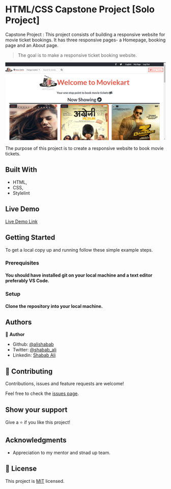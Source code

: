 # HTML/CSS Capstone Project [Solo Project]
Capstone Project : This project consists of building a responsive website for movie ticket bookings. It has three responsive pages- a Homepage, booking page and an About page.

> The goal is to make a responsive ticket booking website.

![screenshot](screenshot.PNG)

The purpose of this project is to create a responsive website to book movie tickets.

## Built With

- HTML,
- CSS,
- Stylelint

## Live Demo

[Live Demo Link](https://raw.githack.com/alishabab/HTML-CSS-Capstone/feature-branch/index.html)

## Getting Started

To get a local copy up and running follow these simple example steps.

### Prerequisites

#### You should have installed git on your local machine and a text editor preferably VS Code.

### Setup

#### Clone the repository into your local machine.

## Authors

👤 **Author**

- Github: [@alishabab](https://github.com/alishabab)
- Twitter: [@shabab_ali](https://twitter.com/shabab_ali)
- Linkedin: [Shabab Ali](https://www.linkedin.com/in/shababali/)


## 🤝 Contributing

Contributions, issues and feature requests are welcome!

Feel free to check the [issues page](issues/).

## Show your support

Give a ⭐️ if you like this project!

## Acknowledgments

- Appreciation to my mentor and stnad up team.

## 📝 License

This project is [MIT](lic.url) licensed.
